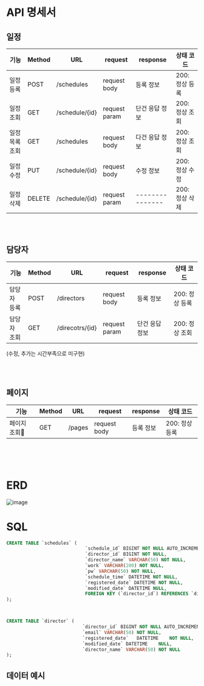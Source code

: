 # API 명세서

## 일정

| 기능    | Method | URL            | request       | response        | 상태 코드      |
|-------|--------|----------------|---------------|-----------------|------------|
| 일정 등록 | POST   | /schedules     | request body  | 등록 정보           | 200: 정상 등록 |
| 일정 조회 | GET    | /schedule/{id} | request param | 단건 응답 정보        | 200: 정상 조회 |
| 일정 목록 조회 | GET    | /schedules     | request body | 다건 응답 정보        | 200: 정상 조회 |
| 일정 수정 | PUT    | /schedule/{id} | request body  | 수정 정보           | 200: 정상 수정 |
| 일정 삭제 | DELETE | /schedule/{id} | request param | --------------- | 200: 정상 삭제 |

<br>
<br>

## 담당자

| 기능    | Method | URL            | request       | response        | 상태 코드      |
|-------|--------|----------------|---------------|-----------------|------------|
| 담당자 등록 | POST   | /directors     | request body  | 등록 정보           | 200: 정상 등록 |
| 담당자 조회 | GET    | /direcotrs/{id} | request param | 단건 응답 정보        | 200: 정상 조회 |

(수정, 추가는 시간부족으로 미구현)

<br>
<br>

## 페이지
| 기능    | Method | URL            | request       | response        | 상태 코드      |
|-------|--------|----------------|---------------|-----------------|------------|
| 페이지 조회| GET   | /pages     | request body  | 등록 정보           | 200: 정상 등록 |

<br>
<br>



<br>


# ERD
![image](https://github.com/user-attachments/assets/be403973-1aa6-4e34-abe5-68fa8c640a2c)




# SQL

```sql
CREATE TABLE `schedules` (
                             `schedule_id` BIGINT NOT NULL AUTO_INCREMENT PRIMARY KEY,
                             `director_id` BIGINT NOT NULL,
                             `director_name` VARCHAR(50) NOT NULL,
                             `work` VARCHAR(200) NOT NULL,
                             `pw` VARCHAR(50) NOT NULL,
                             `schedule_time` DATETIME NOT NULL,
                             `registered_date` DATETIME NOT NULL,
                             `modified_date` DATETIME NULL,
                             FOREIGN KEY (`director_id`) REFERENCES `director`(`director_id`) ON DELETE CASCADE ON UPDATE CASCADE
);



CREATE TABLE `director` (
                            `director_id` BIGINT NOT NULL AUTO_INCREMENT PRIMARY KEY ,
                            `email`	VARCHAR(50)	NOT NULL,
                            `registered_date`	DATETIME	NOT NULL,
                            `modified_date`	DATETIME	NULL,
                            `director_name`	VARCHAR(50)	NOT NULL
);
```






## 데이터 예시






